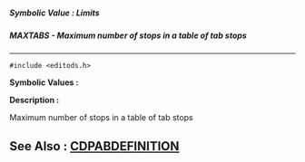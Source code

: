 ##### Symbolic Value : Limits
##### MAXTABS - Maximum number of stops in a table of tab stops
---
```
#include <editods.h>
```

**Symbolic Values :**



**Description :**

Maximum number of stops in a table of tab stops


**See Also :**
[CDPABDEFINITION](/domino-c-api-docs/reference/Data/CDPABDEFINITION)
---
